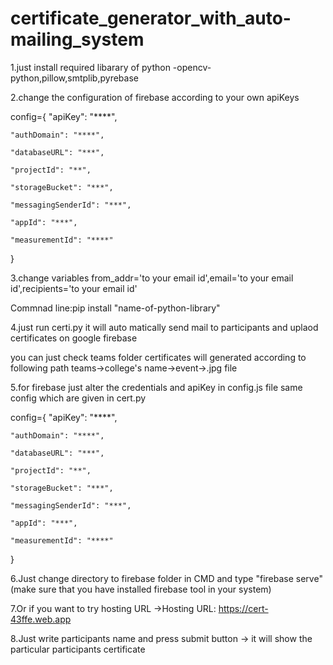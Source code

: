 # certificate_generator_with_auto-mailing_system
1.just install required libarary of python -opencv-python,pillow,smtplib,pyrebase

2.change the configuration of firebase according to your own apiKeys

config={
    "apiKey": "****",
    
    "authDomain": "****",
    
    "databaseURL": "***",
    
    "projectId": "**",
    
    "storageBucket": "***",
    
    "messagingSenderId": "***",
    
    "appId": "***",
    
    "measurementId": "****"
}

3.change variables from_addr='to your email id',email='to your email id',recipients='to your email id'

Commnad line:pip install "name-of-python-library"
    
4.just run certi.py it will auto matically send mail to participants and uplaod certificates on google firebase

you can just check teams folder certificates will generated according to following path teams->college's name->event->.jpg file

5.for firebase just alter the credentials and apiKey in config.js file same config which are given in cert.py

config={
    "apiKey": "****",
    
    "authDomain": "****",
    
    "databaseURL": "***",
    
    "projectId": "**",
    
    "storageBucket": "***",
    
    "messagingSenderId": "***",
    
    "appId": "***",
    
    "measurementId": "****"
}

6.Just change directory to firebase folder in CMD and  type "firebase serve" (make sure that you have installed firebase tool in your system)

7.Or if you want to try hosting URL ->Hosting URL:  https://cert-43ffe.web.app

8.Just write participants name and press submit button -> it will show the particular participants certificate
